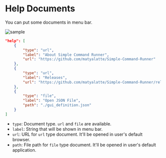 # Help Documents

You can put some documents in menu bar.  

![sample](https://user-images.githubusercontent.com/69258547/222972599-bab3ff85-2c6c-432d-91e7-8244a8a8e514.png)

```json
"help": [
    {
        "type": "url",
        "label": "About Simple Command Runner",
        "url": "https://github.com/matyalatte/Simple-Command-Runner"
    },
    {
        "type": "url",
        "label": "Releases",
        "url": "https://github.com/matyalatte/Simple-Command-Runner/releases"
    },
    {
        "type": "file",
        "label": "Open JSON File",
        "path": "./gui_definition.json"
    }
]
```

-   `type`: Document type. `url` and `file` are available.  
-   `label`: String that will be shown in menu bar.  
-   `url`: URL for `url` type document. It'll be opened in user's default browser.  
-   `path`: File path for `file` type document. It'll be opened in user's default application.  
